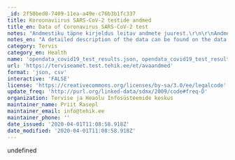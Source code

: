 ```yaml
---
_id: 2f50bed0-7409-11ea-a49e-c76b3b1fc337
title: Koroonaviirus SARS-CoV-2 testide andmed
title_en: Data of Coronavirus SARS-CoV-2 test
notes: "Andmestiku täpne kirjeldus leitav andmete juurest.\r\n\r\nAndmeid väljastatakse tervise infosüsteemi andmekogu andmete põhjal kord päevas. Päeva andmestik on tehtud hommiku kella 7:00 seisuga eelneva 24 h jooksul laekunud testide tulemustega. \r\n\r\nAndmeteavaldamine toimub orienteeruvalt lõuna ajal."
notes_en: "A detailed description of the data can be found on the data website.\r\n\r\nThe data is issued once a day on the basis of the data in the health information system database. Daily data is based on test results obtained during the last 24 hours from seven o'clock in the morning.\r\n\r\nThe data will be published around noon."
category: Tervis
category_en: Health
name: 'opendata_covid19_test_results.json, opendata_covid19_test_results.csv'
url: 'https://terviseamet.test.tehik.ee/et/avaandmed'
format: 'json, csv'
interactive: 'FALSE'
license: 'https://creativecommons.org/licenses/by-sa/3.0/ee/legalcode'
update_freq: 'http://purl.org/linked-data/sdmx/2009/code#freq-D'
organization: Tervise ja Heaolu Infosüsteemide keskus
maintainer_name: Priit Rasepl
maintainer_email: info@tehik.ee
maintainer_phone: ''
date_issued: '2020-04-01T11:08:58.918Z'
date_modified: '2020-04-01T11:08:58.918Z'
---
```

undefined
